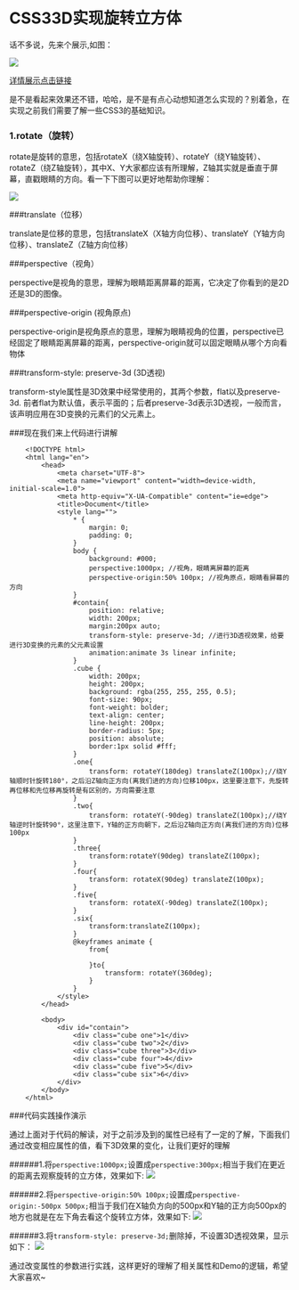# CSS33D实现旋转立方体

话不多说，先来个展示,如图：

![](/CSS33D/img/rotate-cube/rotate-cube.gif)

[详情展示点击链接](ref://./show/rotate-cube.html)

是不是看起来效果还不错，哈哈，是不是有点心动想知道怎么实现的？别着急，在实现之前我们需要了解一些CSS3的基础知识。

### 1.rotate（旋转）

rotate是旋转的意思，包括rotateX（绕X轴旋转）、rotateY（绕Y轴旋转）、rotateZ（绕Z轴旋转），其中X、Y大家都应该有所理解，Z轴其实就是垂直于屏幕，直戳眼睛的方向。看一下下图可以更好地帮助你理解：

![](/CSS33D/img/rotate-cube/coordinate1.png)

###translate（位移）

translate是位移的意思，包括translateX（X轴方向位移）、translateY（Y轴方向位移）、translateZ（Z轴方向位移）

###perspective（视角）

perspective是视角的意思，理解为眼睛距离屏幕的距离，它决定了你看到的是2D还是3D的图像。

###perspective-origin (视角原点)

perspective-origin是视角原点的意思，理解为眼睛视角的位置，perspective已经固定了眼睛距离屏幕的距离，perspective-origin就可以固定眼睛从哪个方向看物体

###transform-style: preserve-3d (3D透视)

transform-style属性是3D效果中经常使用的，其两个参数，flat以及preserve-3d. 前者flat为默认值，表示平面的；后者preserve-3d表示3D透视，一般而言，该声明应用在3D变换的元素们的父元素上。

###现在我们来上代码进行讲解

```
    <!DOCTYPE html>
    <html lang="en">
        <head>
            <meta charset="UTF-8">
            <meta name="viewport" content="width=device-width, initial-scale=1.0">
            <meta http-equiv="X-UA-Compatible" content="ie=edge">
            <title>Document</title>
            <style lang="">
                * {
                    margin: 0;
                    padding: 0;
                }
                body {
                    background: #000;
                    perspective:1000px; //视角，眼睛离屏幕的距离
                    perspective-origin:50% 100px; //视角原点，眼睛看屏幕的方向
                }
                #contain{
                    position: relative;
                    width: 200px;
                    margin:200px auto;
                    transform-style: preserve-3d; //进行3D透视效果，给要进行3D变换的元素的父元素设置
                    animation:animate 3s linear infinite;
                }
                .cube {
                    width: 200px;
                    height: 200px;
                    background: rgba(255, 255, 255, 0.5);
                    font-size: 90px;
                    font-weight: bolder;
                    text-align: center;
                    line-height: 200px;
                    border-radius: 5px;
                    position: absolute;
                    border:1px solid #fff;
                }
                .one{
                    transform: rotateY(180deg) translateZ(100px);//绕Y轴顺时针旋转180°，之后沿Z轴向正方向(离我们进的方向)位移100px，这里要注意下，先旋转再位移和先位移再旋转是有区别的，方向需要注意
                }
                .two{
                    transform: rotateY(-90deg) translateZ(100px);//绕Y轴逆时针旋转90°，这里注意下，Y轴的正方向朝下，之后沿Z轴向正方向(离我们进的方向)位移100px
                }
                .three{
                    transform:rotateY(90deg) translateZ(100px);
                }
                .four{
                    transform: rotateX(90deg) translateZ(100px);
                }
                .five{
                    transform: rotateX(-90deg) translateZ(100px);
                }
                .six{
                    transform:translateZ(100px);
                }
                @keyframes animate {
                    from{

                    }to{
                        transform: rotateY(360deg);
                    }
                }
            </style>
        </head>

        <body>
            <div id="contain">
                <div class="cube one">1</div>
                <div class="cube two">2</div>
                <div class="cube three">3</div>
                <div class="cube four">4</div>
                <div class="cube five">5</div>
                <div class="cube six">6</div>
            </div>
        </body>
    </html>
```

###代码实践操作演示

通过上面对于代码的解读，对于之前涉及到的属性已经有了一定的了解，下面我们通过改变相应属性的值，看下3D效果的变化，让我们更好的理解

######1.将`perspective:1000px;`设置成`perspective:300px;`相当于我们在更近的距离去观察旋转的立方体，效果如下:
![](/CSS33D/img/rotate-cube/perspective.gif)

######2.将`perspective-origin:50% 100px;`设置成`perspective-origin:-500px 500px;`相当于我们在X轴负方向的500px和Y轴的正方向500px的地方也就是在左下角去看这个旋转立方体，效果如下:
![](/CSS33D/img/rotate-cube/perspective-origin.gif)

######3.将`transform-style: preserve-3d;`删除掉，不设置3D透视效果，显示如下：
![](/CSS33D/img/rotate-cube/transform-style.gif)

通过改变属性的参数进行实践，这样更好的理解了相关属性和Demo的逻辑，希望大家喜欢~